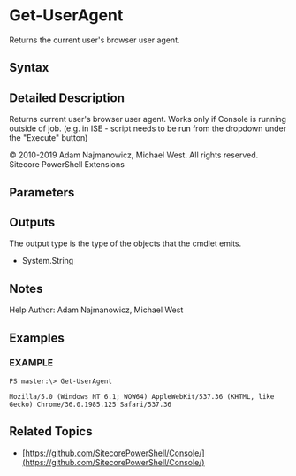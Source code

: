 # Get-UserAgent

Returns the current user's browser user agent.

## Syntax

## Detailed Description

Returns current user's browser user agent. Works only if Console is running outside of job. \(e.g. in ISE - script needs to be run from the dropdown under the "Execute" button\)

© 2010-2019 Adam Najmanowicz, Michael West. All rights reserved. Sitecore PowerShell Extensions

## Parameters

## Outputs

The output type is the type of the objects that the cmdlet emits.

* System.String 

## Notes

Help Author: Adam Najmanowicz, Michael West

## Examples

### EXAMPLE

```text
PS master:\> Get-UserAgent

Mozilla/5.0 (Windows NT 6.1; WOW64) AppleWebKit/537.36 (KHTML, like Gecko) Chrome/36.0.1985.125 Safari/537.36
```

## Related Topics

* [https://github.com/SitecorePowerShell/Console/](https://github.com/SitecorePowerShell/Console/) 

